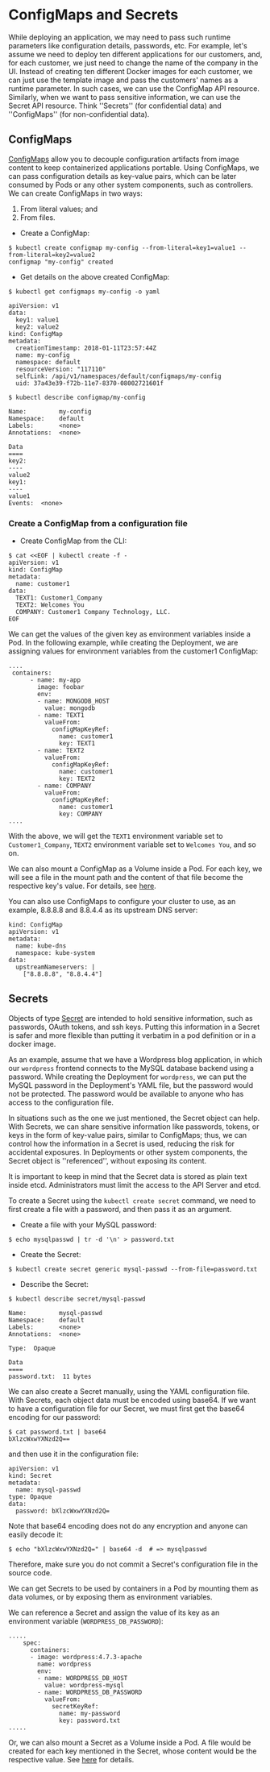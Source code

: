 # ConfigMaps and Secrets

While deploying an application, we may need to pass such runtime parameters like configuration details, passwords, etc. For example, let's assume we need to deploy ten different applications for our customers, and, for each customer, we just need to change the name of the company in the UI. Instead of creating ten different Docker images for each customer, we can just use the template image and pass the customers' names as a runtime parameter. In such cases, we can use the ConfigMap API resource. Similarly, when we want to pass sensitive information, we can use the Secret API resource. Think ''Secrets'' (for confidential data) and ''ConfigMaps'' (for non-confidential data).

## ConfigMaps

[ConfigMaps](https://kubernetes.io/docs/tasks/configure-pod-container/configure-pod-configmap/) allow you to decouple configuration artifacts from image content to keep containerized applications portable. Using ConfigMaps, we can pass configuration details as key-value pairs, which can be later consumed by Pods or any other system components, such as controllers. We can create ConfigMaps in two ways:

1. From literal values; and
2. From files.

* Create a ConfigMap:
```
$ kubectl create configmap my-config --from-literal=key1=value1 --from-literal=key2=value2
configmap "my-config" created
```

* Get details on the above created ConfigMap:
```
$ kubectl get configmaps my-config -o yaml

apiVersion: v1
data:
  key1: value1
  key2: value2
kind: ConfigMap
metadata:
  creationTimestamp: 2018-01-11T23:57:44Z
  name: my-config
  namespace: default
  resourceVersion: "117110"
  selfLink: /api/v1/namespaces/default/configmaps/my-config
  uid: 37a43e39-f72b-11e7-8370-08002721601f

$ kubectl describe configmap/my-config

Name:         my-config
Namespace:    default
Labels:       <none>
Annotations:  <none>

Data
====
key2:
----
value2
key1:
----
value1
Events:  <none>
```

### Create a ConfigMap from a configuration file

* Create ConfigMap from the CLI:
```
$ cat <<EOF | kubectl create -f -
apiVersion: v1
kind: ConfigMap
metadata:
  name: customer1
data:
  TEXT1: Customer1_Company
  TEXT2: Welcomes You
  COMPANY: Customer1 Company Technology, LLC.
EOF
```

We can get the values of the given key as environment variables inside a Pod. In the following example, while creating the Deployment, we are assigning values for environment variables from the customer1 ConfigMap:
```
....
 containers:
      - name: my-app
        image: foobar
        env:
        - name: MONGODB_HOST
          value: mongodb
        - name: TEXT1
          valueFrom:
            configMapKeyRef:
              name: customer1
              key: TEXT1
        - name: TEXT2
          valueFrom:
            configMapKeyRef:
              name: customer1
              key: TEXT2
        - name: COMPANY
          valueFrom:
            configMapKeyRef:
              name: customer1
              key: COMPANY
....
```

With the above, we will get the <code>TEXT1</code> environment variable set to <code>Customer1_Company</code>, <code>TEXT2</code> environment variable set to <code>Welcomes You</code>, and so on.

We can also mount a ConfigMap as a Volume inside a Pod. For each key, we will see a file in the mount path and the content of that file become the respective key's value. For details, see [here](https://kubernetes.io/docs/tasks/configure-pod-container/configure-pod-configmap/#adding-configmap-data-to-a-volume).

You can also use ConfigMaps to configure your cluster to use, as an example, 8.8.8.8 and 8.8.4.4 as its upstream DNS server:
```
kind: ConfigMap
apiVersion: v1
metadata:
  name: kube-dns
  namespace: kube-system
data:
  upstreamNameservers: |
    ["8.8.8.8", "8.8.4.4"]
```

## Secrets

Objects of type [Secret](https://kubernetes.io/docs/concepts/configuration/secret/) are intended to hold sensitive information, such as passwords, OAuth tokens, and ssh keys. Putting this information in a Secret is safer and more flexible than putting it verbatim in a pod definition or in a docker image.

As an example, assume that we have a Wordpress blog application, in which our <code>wordpress</code> frontend connects to the MySQL database backend using a password. While creating the Deployment for <code>wordpress</code>, we can put the MySQL password in the Deployment's YAML file, but the password would not be protected. The password would be available to anyone who has access to the configuration file.

In situations such as the one we just mentioned, the Secret object can help. With Secrets, we can share sensitive information like passwords, tokens, or keys in the form of key-value pairs, similar to ConfigMaps; thus, we can control how the information in a Secret is used, reducing the risk for accidental exposures. In Deployments or other system components, the Secret object is ''referenced'', without exposing its content.

It is important to keep in mind that the Secret data is stored as plain text inside etcd. Administrators must limit the access to the API Server and etcd.

To create a Secret using the `kubectl create secret` command, we need to first create a file with a password, and then pass it as an argument.

* Create a file with your MySQL password:
```
$ echo mysqlpasswd | tr -d '\n' > password.txt
```

* Create the Secret:
```
$ kubectl create secret generic mysql-passwd --from-file=password.txt
```

* Describe the Secret:
```
$ kubectl describe secret/mysql-passwd

Name:         mysql-passwd
Namespace:    default
Labels:       <none>
Annotations:  <none>

Type:  Opaque

Data
====
password.txt:  11 bytes
```

We can also create a Secret manually, using the YAML configuration file. With Secrets, each object data must be encoded using base64. If we want to have a configuration file for our Secret, we must first get the base64 encoding for our password:
```
$ cat password.txt | base64
bXlzcWxwYXNzd2Q==
```

and then use it in the configuration file:
```
apiVersion: v1
kind: Secret
metadata:
  name: mysql-passwd
type: Opaque
data:
  password: bXlzcWxwYXNzd2Q=
```

Note that base64 encoding does not do any encryption and anyone can easily decode it:
```
$ echo "bXlzcWxwYXNzd2Q=" | base64 -d  # => mysqlpasswd
```

Therefore, make sure you do not commit a Secret's configuration file in the source code.

We can get Secrets to be used by containers in a Pod by mounting them as data volumes, or by exposing them as environment variables.

We can reference a Secret and assign the value of its key as an environment variable (<code>WORDPRESS_DB_PASSWORD</code>):
```
.....
    spec:
      containers:
      - image: wordpress:4.7.3-apache
        name: wordpress
        env:
        - name: WORDPRESS_DB_HOST
          value: wordpress-mysql
        - name: WORDPRESS_DB_PASSWORD
          valueFrom:
            secretKeyRef:
              name: my-password
              key: password.txt
.....
```

Or, we can also mount a Secret as a Volume inside a Pod. A file would be created for each key mentioned in the Secret, whose content would be the respective value. See [here](https://kubernetes.io/docs/concepts/configuration/secret/#using-secrets-as-files-from-a-pod) for details.

